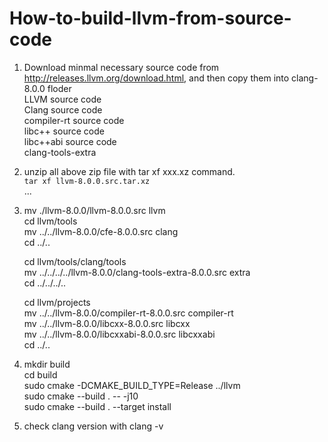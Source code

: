# How-to-build-llvm-from-source-code
1. Download minmal necessary source code from http://releases.llvm.org/download.html, and then copy them into clang-8.0.0 floder<br>
    LLVM source code<br>
    Clang source code<br>
    compiler-rt source code<br>
    libc++ source code<br>
    libc++abi source code<br>
    clang-tools-extra<br>

2. unzip all above zip file with tar xf xxx.xz command.<br>
   `tar xf llvm-8.0.0.src.tar.xz`<br>
   ...<br>

3. mv ./llvm-8.0.0/llvm-8.0.0.src llvm<br>
   cd llvm/tools<br>
   mv ../../llvm-8.0.0/cfe-8.0.0.src clang<br>
   cd ../..<br>
  
   cd llvm/tools/clang/tools<br>
   mv ../../../../llvm-8.0.0/clang-tools-extra-8.0.0.src extra<br>
   cd ../../../..<br>

   cd llvm/projects<br>
   mv ../../llvm-8.0.0/compiler-rt-8.0.0.src compiler-rt<br>
   mv ../../llvm-8.0.0/libcxx-8.0.0.src libcxx<br>
   mv ../../llvm-8.0.0/libcxxabi-8.0.0.src libcxxabi<br>
   cd ../..

4. mkdir build<br>
   cd build<br>
   sudo cmake -DCMAKE_BUILD_TYPE=Release ../llvm <br>
   sudo cmake --build . -- -j10<br>
   sudo cmake --build . --target install<br>

5. check clang version with clang -v<br>
